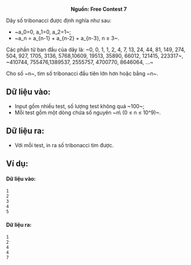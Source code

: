 **<center>Nguồn: Free Contest 7</center>**

Dãy số tribonacci được định nghĩa như sau:
- ~a_0=0, a_1=0, a_2=1~;
- ~a_n = a_{n-1} + a_{n-2} + a_{n-3}, n ≥ 3~.

Các phần tử ban đầu của dãy là: ~0, 0, 1, 1, 2, 4, 7, 13, 24, 44, 81, 149, 274, 504, 927, 1705, 3136, 5768,10609, 19513, 35890, 66012, 121415, 223317~, ~410744, 755476,1389537, 2555757, 4700770, 8646064, …~

Cho số ~n~, tìm số tribonacci đầu tiên lớn hơn hoặc bằng ~n~.

## Dữ liệu vào:
- Input gồm nhiều test, số lượng test không quá ~100~;
- Mỗi test gồm một dòng chứa số nguyên ~n\ (0 ≤ n ≤ 10^9)~.

## Dữ liệu ra:
- Với mỗi test, in ra số tribonacci tìm được.

## Ví dụ:
#### Dữ liệu vào:
```
1
2
3
4
5
```

#### Dữ liệu ra:
```
1
2
4
4
7
```